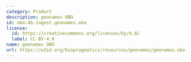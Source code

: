 ```yaml
---
category: Product
description: geonames OBO
id: obo-db-ingest.geonames.obo
license:
  id: https://creativecommons.org/licenses/by/4.0/
  label: CC-BY-4.0
name: geonames OBO
url: https://w3id.org/biopragmatics/resources/geonames/geonames.obo
---
```

